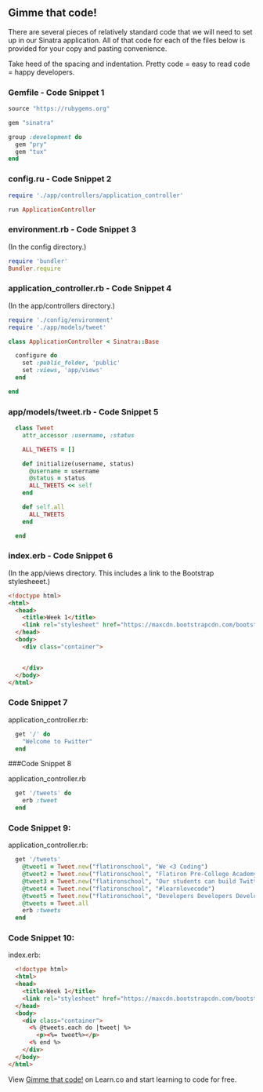 

## Gimme that code!

There are several pieces of relatively standard code that we will need to set up in our Sinatra application. All of that code for each of the files below is provided for your copy and pasting convenience.

Take heed of the spacing and indentation. Pretty code = easy to read code = happy developers.

### Gemfile - Code Snippet 1

```ruby
source "https://rubygems.org"

gem "sinatra"

group :development do
  gem "pry"
  gem "tux"
end
```

### config.ru - Code Snippet 2

```ruby
require './app/controllers/application_controller'

run ApplicationController
```

### environment.rb - Code Snippet 3
(In the config directory.)

```ruby
require 'bundler'
Bundler.require
```

### application_controller.rb - Code Snippet 4
(In the app/controllers directory.)

```ruby
require './config/environment'
require './app/models/tweet'

class ApplicationController < Sinatra::Base

  configure do
    set :public_folder, 'public'
    set :views, 'app/views'
  end

end
```

### app/models/tweet.rb - Code Snippet 5
```ruby
  class Tweet
    attr_accessor :username, :status

    ALL_TWEETS = []

    def initialize(username, status)
      @username = username
      @status = status
      ALL_TWEETS << self
    end

    def self.all
      ALL_TWEETS
    end

  end
```

### index.erb - Code Snippet 6
(In the app/views directory. This includes a link to the Bootstrap stylesheeet.)

```html
<!doctype html>
<html>
  <head>
    <title>Week 1</title>
    <link rel="stylesheet" href="https://maxcdn.bootstrapcdn.com/bootstrap/3.2.0/css/bootstrap.min.css">
  </head>
  <body>
    <div class="container">


    </div>
  </body>
</html>
```

### Code Snippet 7

application_controller.rb:

```ruby
  get '/' do
    "Welcome to Fwitter"
  end
```


###Code Snippet 8

application_controller.rb

```ruby
  get '/tweets' do
    erb :tweet
  end
```

### Code Snippet 9:

application_controller.rb:
```ruby
  get '/tweets'
    @tweet1 = Tweet.new("flatironschool", "We <3 Coding")
    @tweet2 = Tweet.new("flatironschool", "Flatiron Pre-College Academy is amazing!")
    @tweet3 = Tweet.new("flatironschool", "Our students can build Twitter, can yours?")
    @tweet4 = Tweet.new("flatironschool", "#learnlovecode")
    @tweet5 = Tweet.new("flatironschool", "Developers Developers Developers!")
    @tweets = Tweet.all
    erb :tweets
  end
```

### Code Snippet 10:

index.erb:
```html
  <!doctype html>
  <html>
  <head>
    <title>Week 1</title>
    <link rel="stylesheet" href="https://maxcdn.bootstrapcdn.com/bootstrap/3.2.0/css/bootstrap.min.css">
  </head>
  <body>
    <div class="container">
      <% @tweets.each do |tweet| %>
        <p><%= tweet%></p>
      <% end %>
    </div>
  </body>
</html>
```

<p data-visibility='hidden'>View <a href='https://learn.co/lessons/hs-week-1-code-snippets' title='Gimme that code!'>Gimme that code!</a> on Learn.co and start learning to code for free.</p>
